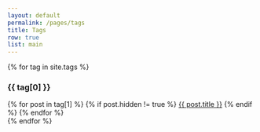 ```yaml
---
layout: default
permalink: /pages/tags
title: Tags
row: true
list: main
---
```

{% for tag in site.tags %}
  <div class="container s12 m12 l12">
    <div class="black-text">
      <h3>{{ tag[0] }}</h3>
    </div>
          {% for post in tag[1] %}
            {% if post.hidden != true %}
              <a href="{{ post.url }}" class="waves-effect waves-grey btn {{ site.css }} z-depth-1">{{ post.title }}</a>
            {% endif %}
          {% endfor %}
      <br>
  </div>
{% endfor %}
